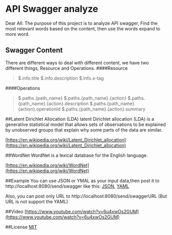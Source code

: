# API Swagger analyze

Dear All:
The purpose of this project is to analyze API swagger, Find the most relevant words based on the content, then use the words expand to more word.

## Swagger Content
There are different ways to deal with different content, we have two different things, Resource and Operations.
####Resource
>$.info.title
>$.info.description
>$.info.x-tag

####Operations
>$.paths.{path_name}
>$.paths.{path_name}.{action}
>$.paths.{path_name}.{action}.description
>$.paths.{path_name}.{action}.operationId
>$.paths.{path_name}.{action}.summary

##Latent Dirichlet Allocation (LDA)
latent Dirichlet allocation (LDA) is a generative statistical model that allows sets of observations to be explained by unobserved groups that explain why some parts of the data are similar.

[https://en.wikipedia.org/wiki/Latent_Dirichlet_allocation](https://en.wikipedia.org/wiki/Latent_Dirichlet_allocation)

##WordNet
WordNet is a lexical database for the English language.

[https://en.wikipedia.org/wiki/WordNet](https://en.wikipedia.org/wiki/WordNet)

##Example
You can use JSON or YMAL as your input data,then post it to http://localhost:8080/send/swagger
like this: [JSON](https://api.apis.guru/v2/specs/1forge.com/0.0.1/swagger.json),  [YAML](https://api.apis.guru/v2/specs/1forge.com/0.0.1/swagger.yaml)

Also, you can post only URL to http://localhost:8080/send/swaggerURL
(But URL is not support the YAML)

##Video
[https://www.youtube.com/watch?v=6u4xwOs2GUM](https://www.youtube.com/watch?v=6u4xwOs2GUM)

##License
[MIT](https://github.com/Pudding124/SwaggerToLDA/blob/master/LICENSE)
